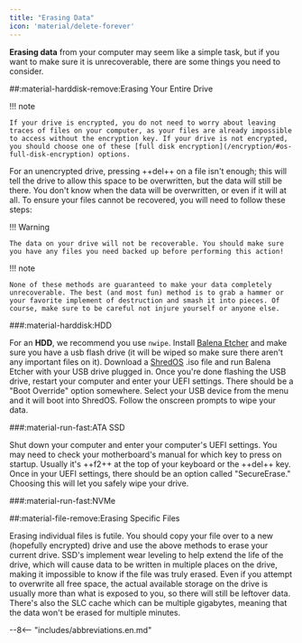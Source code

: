 ```yaml
---
title: "Erasing Data"
icon: 'material/delete-forever'
---
```

**Erasing data** from your computer may seem like a simple task, but if you want to make sure it is unrecoverable, there are some things you need to consider.

##:material-harddisk-remove:Erasing Your Entire Drive

!!! note 

    If your drive is encrypted, you do not need to worry about leaving traces of files on your computer, as your files are already impossible to access without the encryption key. If your drive is not encrypted, you should choose one of these [full disk encryption](/encryption/#os-full-disk-encryption) options.

For an unencrypted drive, pressing ++del++ on a file isn't enough; this will tell the drive to allow this space to be overwritten, but the data will still be there. You don't know when the data will be overwritten, or even if it will at all. To ensure your files cannot be recovered, you will need to follow these steps:

!!! Warning

    The data on your drive will not be recoverable. You should make sure you have any files you need backed up before performing this action!

!!! note

    None of these methods are guaranteed to make your data completely unrecoverable. The best (and most fun) method is to grab a hammer or your favorite implement of destruction and smash it into pieces. Of course, make sure to be careful not injure yourself or anyone else.

###:material-harddisk:HDD

For an **HDD**, we recommend you use `nwipe`. Install [Balena Etcher](https://www.balena.io/etcher/) and make sure you have a usb flash drive (it will be wiped so make sure there aren't any important files on it). Download a [ShredOS](https://github.com/PartialVolume/shredos.x86_64#download-img-and-iso-files-for-burning-to-usb-flash-drives-and-cd-rdvd-r) .iso file and run Balena Etcher with your USB drive plugged in. Once you're done flashing the USB drive, restart your computer and enter your UEFI settings. There should be a "Boot Override" option somewhere. Select your USB device from the menu and it will boot into ShredOS. Follow the onscreen prompts to wipe your data.

###:material-run-fast:ATA SSD

Shut down your computer and enter your computer's UEFI settings. You may need to check your motherboard's manual for which key to press on startup. Usually it's ++f2++ at the top of your keyboard or the ++del++ key. Once in your UEFI settings, there should be an option called "SecureErase." Choosing this will let you safely wipe your drive.

###:material-run-fast:NVMe

##:material-file-remove:Erasing Specific Files

Erasing individual files is futile. You should copy your file over to a new (hopefully encrypted) drive and use the above methods to erase your current drive. SSD's implement wear leveling to help extend the life of the drive, which will cause data to be written in multiple places on the drive, making it impossible to know if the file was truly erased. Even if you attempt to overwrite all free space, the actual available storage on the drive is usually more than what is exposed to you, so there will still be leftover data. There's also the SLC cache which can be multiple gigabytes, meaning that the data won't be erased for multiple minutes.



--8<-- "includes/abbreviations.en.md"
